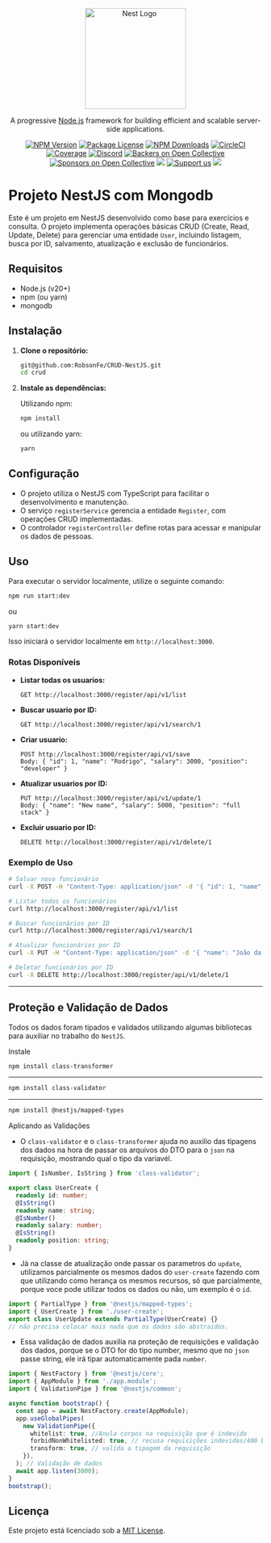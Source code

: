 <p align="center">
  <a href="http://nestjs.com/" target="blank"><img src="https://nestjs.com/img/logo-small.svg" width="200" alt="Nest Logo" /></a>
</p>

[circleci-image]: https://img.shields.io/circleci/build/github/nestjs/nest/master?token=abc123def456
[circleci-url]: https://circleci.com/gh/nestjs/nest

  <p align="center">A progressive <a href="http://nodejs.org" target="_blank">Node.js</a> framework for building efficient and scalable server-side applications.</p>
    <p align="center">
<a href="https://www.npmjs.com/~nestjscore" target="_blank"><img src="https://img.shields.io/npm/v/@nestjs/core.svg" alt="NPM Version" /></a>
<a href="https://www.npmjs.com/~nestjscore" target="_blank"><img src="https://img.shields.io/npm/l/@nestjs/core.svg" alt="Package License" /></a>
<a href="https://www.npmjs.com/~nestjscore" target="_blank"><img src="https://img.shields.io/npm/dm/@nestjs/common.svg" alt="NPM Downloads" /></a>
<a href="https://circleci.com/gh/nestjs/nest" target="_blank"><img src="https://img.shields.io/circleci/build/github/nestjs/nest/master" alt="CircleCI" /></a>
<a href="https://coveralls.io/github/nestjs/nest?branch=master" target="_blank"><img src="https://coveralls.io/repos/github/nestjs/nest/badge.svg?branch=master#9" alt="Coverage" /></a>
<a href="https://discord.gg/G7Qnnhy" target="_blank"><img src="https://img.shields.io/badge/discord-online-brightgreen.svg" alt="Discord"/></a>
<a href="https://opencollective.com/nest#backer" target="_blank"><img src="https://opencollective.com/nest/backers/badge.svg" alt="Backers on Open Collective" /></a>
<a href="https://opencollective.com/nest#sponsor" target="_blank"><img src="https://opencollective.com/nest/sponsors/badge.svg" alt="Sponsors on Open Collective" /></a>
  <a href="https://paypal.me/kamilmysliwiec" target="_blank"><img src="https://img.shields.io/badge/Donate-PayPal-ff3f59.svg"/></a>
    <a href="https://opencollective.com/nest#sponsor"  target="_blank"><img src="https://img.shields.io/badge/Support%20us-Open%20Collective-41B883.svg" alt="Support us"></a>
  <a href="https://twitter.com/nestframework" target="_blank"><img src="https://img.shields.io/twitter/follow/nestframework.svg?style=social&label=Follow"></a>
</p>
  <!--[![Backers on Open Collective](https://opencollective.com/nest/backers/badge.svg)](https://opencollective.com/nest#backer)
  [![Sponsors on Open Collective](https://opencollective.com/nest/sponsors/badge.svg)](https://opencollective.com/nest#sponsor)-->

# Projeto NestJS com Mongodb

Este é um projeto em NestJS desenvolvido como base para exercícios e consulta. O projeto implementa operações básicas CRUD (Create, Read, Update, Delete) para gerenciar uma entidade `User`, incluindo listagem, busca por ID, salvamento, atualização e exclusão de funcionários.

## Requisitos

- Node.js (v20+)
- npm (ou yarn)
- mongodb

## Instalação

1. **Clone o repositório:**

   ```bash
   git@github.com:RobsonFe/CRUD-NestJS.git
   cd crud
   ```

2. **Instale as dependências:**

   Utilizando npm:

   ```bash
   npm install
   ```

   ou utilizando yarn:

   ```bash
   yarn
   ```

## Configuração

- O projeto utiliza o NestJS com TypeScript para facilitar o desenvolvimento e manutenção.
- O serviço `registerService` gerencia a entidade `Register`, com operações CRUD implementadas.
- O controlador `registerController` define rotas para acessar e manipular os dados de pessoas.

## Uso

Para executar o servidor localmente, utilize o seguinte comando:

```bash
npm run start:dev
```

ou

```bash
yarn start:dev
```

Isso iniciará o servidor localmente em `http://localhost:3000`.

### Rotas Disponíveis

- **Listar todas os usuarios:**

  ```
  GET http://localhost:3000/register/api/v1/list
  ```

- **Buscar usuario por ID:**

  ```
  GET http://localhost:3000/register/api/v1/search/1
  ```

- **Criar usuario:**

  ```
  POST http://localhost:3000/register/api/v1/save
  Body: { "id": 1, "name": "Rodrigo", "salary": 3000, "position": "developer" }
  ```

- **Atualizar usuarios por ID:**

  ```
  PUT http://localhost:3000/register/api/v1/update/1
  Body: { "name": "New name", "salary": 5000, "position": "full stack" }
  ```

- **Excluir usuario por ID:**

  ```
  DELETE http://localhost:3000/register/api/v1/delete/1
  ```

### Exemplo de Uso

```bash
# Salvar novo funcionário
curl -X POST -H "Content-Type: application/json" -d '{ "id": 1, "name": "João Silva", "salary": 3000, "position": "developer" }' http://localhost:3000/register/api/v1/save

# Listar todos os funcionários
curl http://localhost:3000/register/api/v1/list

# Buscar funcionários por ID
curl http://localhost:3000/register/api/v1/search/1

# Atualizar funcionários por ID
curl -X PUT -H "Content-Type: application/json" -d '{ "name": "João da Silva","salary": 5000, "position": "full stack" }' http://localhost:3000/register/api/v1/update/1

# Deletar funcionários por ID
curl -X DELETE http://localhost:3000/register/api/v1/delete/1
```

<hr>

## Proteção e Validação de Dados

Todos os dados foram tipados e validados utilizando algumas bibliotecas para auxiliar no trabalho do `NestJS`.

Instale

```bash
npm install class-transformer
```

---

```bash
npm install class-validator
```

---

```bash
npm install @nestjs/mapped-types
```

Aplicando as Validações

- O `class-validator` e o `class-transformer` ajuda no auxilio das tipagens dos dados na hora de passar os arquivos do DTO para o `json` na requisição, mostrando qual o tipo da variavél.

```typescript
import { IsNumber, IsString } from 'class-validator';

export class UserCreate {
  readonly id: number;
  @IsString()
  readonly name: string;
  @IsNumber()
  readonly salary: number;
  @IsString()
  readonly position: string;
}
```

- Já na classe de atualização onde passar os parametros do `update`, utilizamos parcialmente os mesmos dados do `user-create` fazendo com que utilizando como herança os mesmos recursos, só que parcialmente, porque voce pode utilizar todos os dados ou não, um exemplo é o `id`.

```typescript
import { PartialType } from '@nestjs/mapped-types';
import { UserCreate } from './user-create';
export class UserUpdate extends PartialType(UserCreate) {}
// não precisa colocar mais nada que os dados são abstraidos.
```

- Essa validação de dados auxilia na proteção de requisições e validação dos dados, porque se o DTO for do tipo number, mesmo que no `json` passe string, ele irá tipar automaticamente pada `number`.

```typescript
import { NestFactory } from '@nestjs/core';
import { AppModule } from './app.module';
import { ValidationPipe } from '@nestjs/common';

async function bootstrap() {
  const app = await NestFactory.create(AppModule);
  app.useGlobalPipes(
    new ValidationPipe({
      whitelist: true, //Anula corpos na requisição que é indevido
      forbidNonWhitelisted: true, // recusa requisições indevidas/400 bad request
      transform: true, // valida a tipagem da requisição
    }),
  ); // Validação de dados
  await app.listen(3000);
}
bootstrap();
```

## Licença

Este projeto está licenciado sob a [MIT License](LICENSE).
